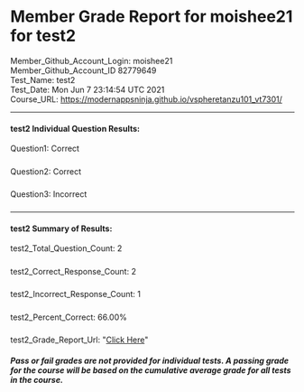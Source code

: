 # Member Grade Report for moishee21 for test2  
   
Member_Github_Account_Login: moishee21  
Member_Github_Account_ID 82779649  
Test_Name: test2  
Test_Date: Mon Jun  7 23:14:54 UTC 2021  
Course_URL: https://modernappsninja.github.io/vspheretanzu101_vt7301/  
   
---  
#### test2 Individual Question Results:  
Question1: Correct  
#####  
Question2: Correct  
#####  
Question3: Incorrect  
#####  
---  
#### test2 Summary of Results:  
test2_Total_Question_Count: 2  
#####  
test2_Correct_Response_Count: 2  
#####  
test2_Incorrect_Response_Count: 1  
#####  
test2_Percent_Correct: 66.00%  
#####  
test2_Grade_Report_Url: "[Click Here](https://github.com/modernappsninjas/moishee21/blob/main/static/userdata/courses/vspheretanzu101_vt7301/grade_report.pr844.test2.md)"
##### Pass or fail grades are not provided for individual tests. A passing grade for the course will be based on the cumulative average grade for all tests in the course.  
